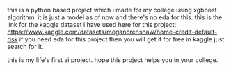 this is a python based project which i made for my college using xgboost algorithm.
it is just a model as of now and there's no eda for this.
this is the link for the kaggle dataset i have used here for this project: https://www.kaggle.com/datasets/megancrenshaw/home-credit-default-risk
if you need eda for this project then you will get it for free in kaggle just search for it.

this is my life's first ai project.
hope this project helps you in your college.
